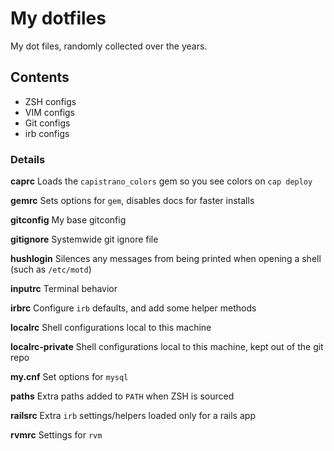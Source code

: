 # My dotfiles

My dot files, randomly collected over the years.

## Contents

* ZSH configs
* VIM configs
* Git configs
* irb configs

### Details

**caprc** 
Loads the `capistrano_colors` gem so you see colors on `cap deploy`

**gemrc** 
Sets options for `gem`, disables docs for faster installs

**gitconfig** 
My base gitconfig

**gitignore** 
Systemwide git ignore file

**hushlogin** 
Silences any messages from being printed when opening a shell (such as `/etc/motd`)

**inputrc** 
Terminal behavior

**irbrc** 
Configure `irb` defaults, and add some helper methods

**localrc** 
Shell configurations local to this machine

**localrc-private** 
Shell configurations local to this machine, kept out of the git repo

**my.cnf** 
Set options for `mysql`

**paths** 
Extra paths added to `PATH` when ZSH is sourced

**railsrc** 
Extra `irb` settings/helpers loaded only for a rails app

**rvmrc** 
Settings for `rvm`
